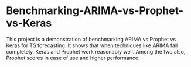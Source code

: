 # Benchmarking-ARIMA-vs-Prophet-vs-Keras
This project is a demonstration of benchmarking ARIMA vs Prophet vs Keras for TS forecasting. It shows that when techniques like ARIMA fail completely, Keras and Prophet work reasonably well. Among the two also, Prophet scores in ease of use and higher performance. 
